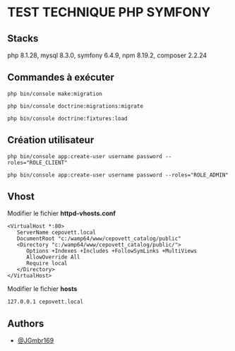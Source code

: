 # TEST TECHNIQUE PHP SYMFONY

## Stacks

php 8.1.28, mysql 8.3.0, symfony 6.4.9, npm 8.19.2, composer 2.2.24

## Commandes à exécuter

`
php bin/console make:migration
`

`
php bin/console doctrine:migrations:migrate
`

`
php bin/console doctrine:fixtures:load
`

## Création utilisateur

`
php bin/console app:create-user username password --roles="ROLE_CLIENT"
`

`
php bin/console app:create-user username password --roles="ROLE_ADMIN"
`

## Vhost

Modifier le fichier **httpd-vhosts.conf**

```
<VirtualHost *:80>
   ServerName cepovett.local
   DocumentRoot "c:/wamp64/www/cepovett_catalog/public"
   <Directory "c:/wamp64/www/cepovett_catalog/public/">
      Options +Indexes +Includes +FollowSymLinks +MultiViews
      AllowOverride All
      Require local
   </Directory>
</VirtualHost>
```

Modifier le fichier **hosts**

```
127.0.0.1 cepovett.local
```

## Authors

- [@JGmbr169](https://github.com/JGmbr169)